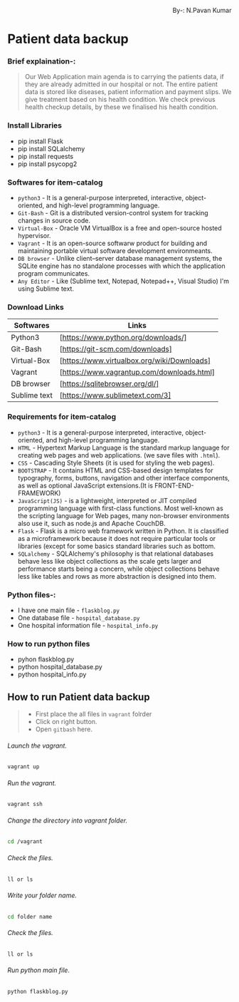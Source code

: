 <p align="right">
By-: N.Pavan Kumar
</p>

# Patient data backup

### Brief explaination-:
> Our Web Application main agenda is to carrying the patients data, if they are already admitted in our hospital or not. The entire patient data is stored like diseases, patient information and payment slips. We give treatment based on his health condition. We check previous health checkup details, by these we finalised his health  condition.
 
### Install Libraries
 - pip install Flask 
 - pip install SQLalchemy
 - pip install requests
 - pip install psycopg2
 
### Softwares for item-catalog
 - `python3` - It is a general-purpose interpreted, interactive, object-oriented, and high-level programming language.
 - `Git-Bash` - Git is a distributed version-control system for tracking changes in source code.
 - `Virtual-Box` - Oracle VM VirtualBox is a free and open-source hosted hypervisor.
 - `Vagrant` - It is an open-source softwarw product for building and maintaining portable virtual software development environmeants.
 - `DB browser` - Unlike client–server database management systems, the SQLite engine has no standalone processes with which the application program communicates. 
 - `Any Editor` - Like (Sublime text, Notepad, Notepad++, Visual Studio) I'm using Sublime text.

### Download Links

 | Softwares | Links |
 | ------------ | ----- |
 | Python3 | [https://www.python.org/downloads/] |
 | Git-Bash | [https://git-scm.com/downloads] |
 | Virtual-Box | [https://www.virtualbox.org/wiki/Downloads] |
 | Vagrant | [https://www.vagrantup.com/downloads.html] |
 | DB browser | [https://sqlitebrowser.org/dl/] |
 | Sublime text | [https://www.sublimetext.com/3] |

### Requirements for item-catalog
 - `python3` - It is a general-purpose interpreted, interactive, object-oriented, and high-level programming language.
 - `HTML` - Hypertext Markup Language is the standard markup language for creating web pages and web applications. (we save files with `.html`).
 - `CSS` - Cascading Style Sheets (it is used for styling the web pages).
 - `BOOTSTRAP` - It contains HTML and CSS-based design templates for typography, forms, buttons, navigation and other interface components, as well as optional JavaScript extensions.(It is FRONT-END-FRAMEWORK)
 - `JavaScript(JS)` - is a lightweight, interpreted or JIT compiled programming language with first-class functions. Most well-known as the scripting language for Web pages, many non-browser environments also use it, such as node.js and Apache CouchDB.
 - `Flask` - Flask is a micro web framework written in Python. It is classified as a microframework because it does not require particular tools or libraries (except for some basics standard libraries such as bottom.
 - `SQLalchemy` -  SQLAlchemy's philosophy is that relational databases behave less like object collections as the scale gets larger and performance starts being a concern, while object collections behave less like tables and rows as more abstraction is designed into them.

### Python files-:
 - I have one main file - `flaskblog.py` 
 - One database file - `hospital_database.py`
 - One hospital information file - `hospital_info.py` 

### How to run python files
 - pyhon flaskblog.py
 - python hospital_database.py
 - python hospital_info.py

## How to run Patient data backup

> * First place the all files in `vagrant` folrder
> * Click on right button.
> * Open `gitbash` here.

###### Launch the vagrant. 

```sh
vagrant up
```
###### Run the vagrant.

```sh
vagrant ssh
```
###### Change the directory into vagrant folder.

```sh
cd /vagrant
```

###### Check the files.

```sh
ll or ls
```
###### Write your folder name.

```sh
cd folder name
```

###### Check the files.

```sh
ll or ls
```

###### Run python main file.

```sh
python flaskblog.py
```
